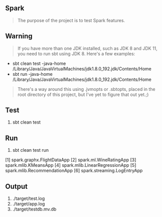 Spark
-----
>The purpose of the project is to test Spark features.

Warning
-------
>If you have more than one JDK installed, such as JDK 8 and JDK 11, you need to run sbt using JDK 8.
Here's a few examples:

* sbt clean test -java-home /Library/Java/JavaVirtualMachines/jdk1.8.0_192.jdk/Contents/Home
* sbt run -java-home /Library/Java/JavaVirtualMachines/jdk1.8.0_192.jdk/Contents/Home

>There's a way around this using .jvmopts or .sbtopts, placed in the root directory of this project, but I've
yet to figure that out yet.;)

Test
----
1. sbt clean test

Run
---
1. sbt clean test run

 [1] spark.graphx.FlightDataApp
 [2] spark.ml.WineRatingApp
 [3] spark.mlib.KMeansApp
 [4] spark.mlib.LinearRegressionApp
 [5] spark.mlib.RecommendationApp
 [6] spark.streaming.LogEntryApp
 
Output
------
1. ./target/test.log
2. ./target/app.log
3. ./target/testdb.mv.db
